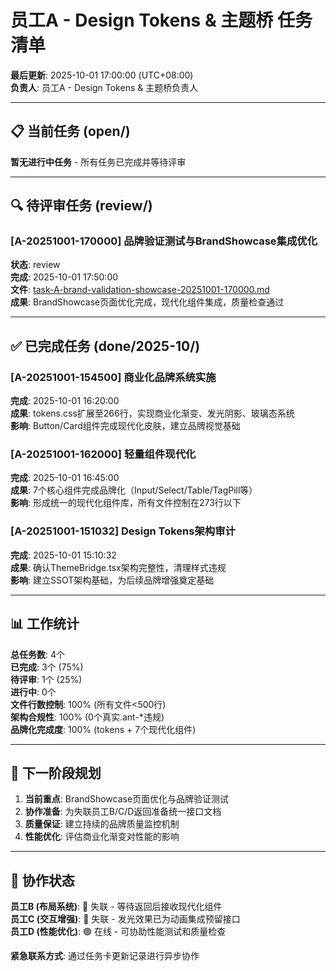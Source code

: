# 员工A - Design Tokens & 主题桥 任务清单

**最后更新**: 2025-10-01 17:00:00 (UTC+08:00)  
**负责人**: 员工A - Design Tokens & 主题桥负责人  

---

## 📋 当前任务 (open/)

**暂无进行中任务** - 所有任务已完成并等待评审

---

## 🔍 待评审任务 (review/)

### [A-20251001-170000] 品牌验证测试与BrandShowcase集成优化
**状态**: review  
**完成**: 2025-10-01 17:50:00  
**文件**: [task-A-brand-validation-showcase-20251001-170000.md](review/task-A-brand-validation-showcase-20251001-170000.md)  
**成果**: BrandShowcase页面优化完成，现代化组件集成，质量检查通过

---

## ✅ 已完成任务 (done/2025-10/)

### [A-20251001-154500] 商业化品牌系统实施
**完成**: 2025-10-01 16:20:00  
**成果**: tokens.css扩展至266行，实现商业化渐变、发光阴影、玻璃态系统  
**影响**: Button/Card组件完成现代化皮肤，建立品牌视觉基础

### [A-20251001-162000] 轻量组件现代化
**完成**: 2025-10-01 16:45:00  
**成果**: 7个核心组件完成品牌化（Input/Select/Table/TagPill等）  
**影响**: 形成统一的现代化组件库，所有文件控制在273行以下

### [A-20251001-151032] Design Tokens架构审计
**完成**: 2025-10-01 15:10:32  
**成果**: 确认ThemeBridge.tsx架构完整性，清理样式违规  
**影响**: 建立SSOT架构基础，为后续品牌增强奠定基础

---

## 📊 工作统计

**总任务数**: 4个  
**已完成**: 3个 (75%)  
**待评审**: 1个 (25%)  
**进行中**: 0个  
**文件行数控制**: 100% (所有文件<500行)  
**架构合规性**: 100% (0个真实.ant-*违规)  
**品牌化完成度**: 100% (tokens + 7个现代化组件)  

---

## 🎯 下一阶段规划

1. **当前重点**: BrandShowcase页面优化与品牌验证测试
2. **协作准备**: 为失联员工B/C/D返回准备统一接口文档
3. **质量保证**: 建立持续的品牌质量监控机制
4. **性能优化**: 评估商业化渐变对性能的影响

---

## 🤝 协作状态

**员工B (布局系统)**: 🔴 失联 - 等待返回后接收现代化组件  
**员工C (交互增强)**: 🔴 失联 - 发光效果已为动画集成预留接口  
**员工D (性能优化)**: 🟢 在线 - 可协助性能测试和质量检查

**紧急联系方式**: 通过任务卡更新记录进行异步协作